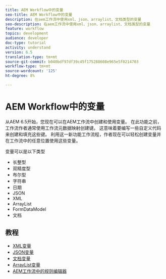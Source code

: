 ```yaml
---
title: AEM Workflow中的变量
seo-title: AEM Workflow中的变量
description: 在aem工作流中使用xml、json、arraylist、文档类型的变量
seo-description: 在aem工作流中使用xml、json、arraylist、文档类型的变量
feature: workflow
topics: development
audience: developer
doc-type: tutorial
activity: understand
version: 6.5
translation-type: tm+mt
source-git-commit: b040bdf97df39c45f175288608e965e5f0214703
workflow-type: tm+mt
source-wordcount: '125'
ht-degree: 8%

---
```



# AEM Workflow中的变量

从AEM 6.5开始，您现在可以在AEM工作流中创建和使用变量。 在此功能之前，工作流作者通常使用工作流元数据映射创建键。 这意味着要编写一些自定义代码来创建和填充这些键。 利用这一新功能工作流程，作者现在可以轻松创建变量并在工作流中的任意位置使用这些变量。

变量可以是以下类型

* 长整型
* 双精度型
* 布尔型
* 字符串
* 日期
* JSON
* XML
* ArrayList
* FormDataModel
* 文档

## 教程

* [XML变量](part1.md)
* [JSON变量](part2.md)
* [文档变量](part3.md)
* [ArrayList变量](part4.md)
* [AEM工作流中的规则编辑器](part5.md)
